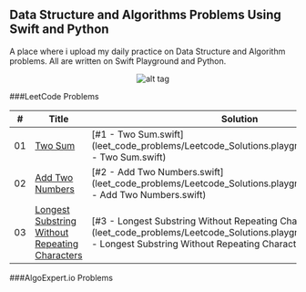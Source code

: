 ## Data Structure and Algorithms Problems Using Swift and Python

A place where i upload my daily practice on Data Structure and Algorithm problems. All are written on Swift Playground and Python.

<center>

![alt tag](https://raw.githubusercontent.com/mandliya/algorithms_and_ds_playground/master/image.jpg)

</center>


###LeetCode Problems

| # | Title | Solution | Language | Difficulty |
|---| ----- | -------- | ---------- | ---------- |
|01| [Two Sum](https://leetcode.com/problems/two-sum/)| [#1 - Two Sum.swift](leet_code_problems/Leetcode_Solutions.playground/Sources/%231 - Two Sum.swift)|Swift|Easy|
|02| [Add Two Numbers](https://leetcode.com/problems/add-two-numbers/)| [#2 - Add Two Numbers.swift](leet_code_problems/Leetcode_Solutions.playground/Sources/%232 - Add Two Numbers.swift)|Swift|Medium|
|03| [Longest Substring Without Repeating Characters](https://leetcode.com/problems/longest-substring-without-repeating-characters/)| [#3 - Longest Substring Without Repeating Characters](leet_code_problems/Leetcode_Solutions.playground/Sources/%232 - Longest Substring Without Repeating Characters)|Swift|Medium|


###AlgoExpert.io Problems

